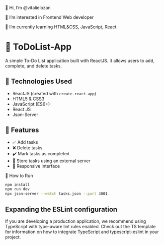 👋 Hi, I’m @vitalielozan

👀 I’m interested in Frontend Web developer

🌱 I’m currently learning HTML&CSS, JavaScript, React

# 📝 ToDoList-App

A simple To-Do List application built with ReactJS. It allows users to add, complete, and delete tasks.

## 🔧 Technologies Used

- ReactJS (created with `create-react-app`)
- HTML5 & CSS3
- JavaScript (ES6+)
- React JS
- Json-Server

## 🚀 Features

- ✅ Add tasks
- ❌ Delete tasks
- ✔️ Mark tasks as completed
- 💾 Store tasks using an external server
- 🎨 Responsive interface

🔧 How to Run

```bash
npm install
npm run dev
npx json-server --watch tasks.json --port 3001
```

## Expanding the ESLint configuration

If you are developing a production application, we recommend using TypeScript with type-aware lint rules enabled. Check out the TS template for information on how to integrate TypeScript and typescript-eslint in your project.

